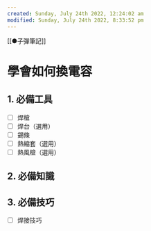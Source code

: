 ```yaml
---
created: Sunday, July 24th 2022, 12:24:02 am
modified: Sunday, July 24th 2022, 8:33:52 pm
---
```

[[●子彈筆記]]
# 學會如何換電容

## 1. 必備工具
- [ ] 焊槍
- [ ] 焊台（選用）
- [ ] 錫條
- [ ] 熱縮套（選用）
- [ ] 熱風槍（選用）

## 2. 必備知識


## 3. 必備技巧
- [ ] 焊接技巧